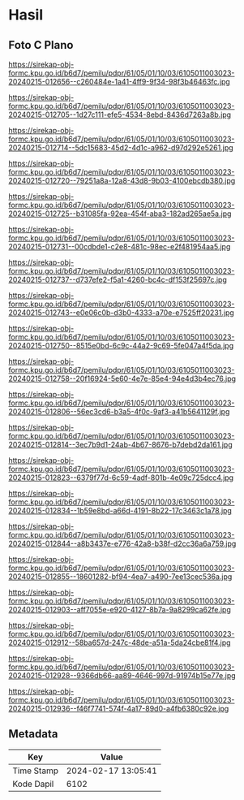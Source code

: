 # Hasil

## Foto C Plano

https://sirekap-obj-formc.kpu.go.id/b6d7/pemilu/pdpr/61/05/01/10/03/6105011003023-20240215-012656--c260484e-1a41-4ff9-9f34-98f3b46463fc.jpg

https://sirekap-obj-formc.kpu.go.id/b6d7/pemilu/pdpr/61/05/01/10/03/6105011003023-20240215-012705--1d27c111-efe5-4534-8ebd-8436d7263a8b.jpg

https://sirekap-obj-formc.kpu.go.id/b6d7/pemilu/pdpr/61/05/01/10/03/6105011003023-20240215-012714--5dc15683-45d2-4d1c-a962-d97d292e5261.jpg

https://sirekap-obj-formc.kpu.go.id/b6d7/pemilu/pdpr/61/05/01/10/03/6105011003023-20240215-012720--79251a8a-12a8-43d8-9b03-4100ebcdb380.jpg

https://sirekap-obj-formc.kpu.go.id/b6d7/pemilu/pdpr/61/05/01/10/03/6105011003023-20240215-012725--b31085fa-92ea-454f-aba3-182ad265ae5a.jpg

https://sirekap-obj-formc.kpu.go.id/b6d7/pemilu/pdpr/61/05/01/10/03/6105011003023-20240215-012731--00cdbde1-c2e8-481c-98ec-e2f481954aa5.jpg

https://sirekap-obj-formc.kpu.go.id/b6d7/pemilu/pdpr/61/05/01/10/03/6105011003023-20240215-012737--d737efe2-f5a1-4260-bc4c-df153f25697c.jpg

https://sirekap-obj-formc.kpu.go.id/b6d7/pemilu/pdpr/61/05/01/10/03/6105011003023-20240215-012743--e0e06c0b-d3b0-4333-a70e-e7525ff20231.jpg

https://sirekap-obj-formc.kpu.go.id/b6d7/pemilu/pdpr/61/05/01/10/03/6105011003023-20240215-012750--8515e0bd-6c9c-44a2-9c69-5fe047a4f5da.jpg

https://sirekap-obj-formc.kpu.go.id/b6d7/pemilu/pdpr/61/05/01/10/03/6105011003023-20240215-012758--20f16924-5e60-4e7e-85e4-94e4d3b4ec76.jpg

https://sirekap-obj-formc.kpu.go.id/b6d7/pemilu/pdpr/61/05/01/10/03/6105011003023-20240215-012806--56ec3cd6-b3a5-4f0c-9af3-a41b5641129f.jpg

https://sirekap-obj-formc.kpu.go.id/b6d7/pemilu/pdpr/61/05/01/10/03/6105011003023-20240215-012814--3ec7b9d1-24ab-4b67-8676-b7debd2da161.jpg

https://sirekap-obj-formc.kpu.go.id/b6d7/pemilu/pdpr/61/05/01/10/03/6105011003023-20240215-012823--6379f77d-6c59-4adf-801b-4e09c725dcc4.jpg

https://sirekap-obj-formc.kpu.go.id/b6d7/pemilu/pdpr/61/05/01/10/03/6105011003023-20240215-012834--1b59e8bd-a66d-4191-8b22-17c3463c1a78.jpg

https://sirekap-obj-formc.kpu.go.id/b6d7/pemilu/pdpr/61/05/01/10/03/6105011003023-20240215-012844--a8b3437e-e776-42a8-b38f-d2cc36a6a759.jpg

https://sirekap-obj-formc.kpu.go.id/b6d7/pemilu/pdpr/61/05/01/10/03/6105011003023-20240215-012855--18601282-bf94-4ea7-a490-7ee13cec536a.jpg

https://sirekap-obj-formc.kpu.go.id/b6d7/pemilu/pdpr/61/05/01/10/03/6105011003023-20240215-012903--aff7055e-e920-4127-8b7a-9a8299ca62fe.jpg

https://sirekap-obj-formc.kpu.go.id/b6d7/pemilu/pdpr/61/05/01/10/03/6105011003023-20240215-012912--58ba657d-247c-48de-a51a-5da24cbe81f4.jpg

https://sirekap-obj-formc.kpu.go.id/b6d7/pemilu/pdpr/61/05/01/10/03/6105011003023-20240215-012928--9366db66-aa89-4646-997d-91974b15e77e.jpg

https://sirekap-obj-formc.kpu.go.id/b6d7/pemilu/pdpr/61/05/01/10/03/6105011003023-20240215-012936--f46f7741-574f-4a17-89d0-a4fb6380c92e.jpg


## Metadata

| Key        | Value               |
| ---------- | ------------------- |
| Time Stamp | 2024-02-17 13:05:41 |
| Kode Dapil | 6102                |



